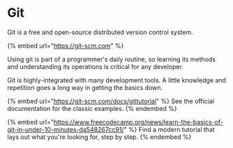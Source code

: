 # Git

Git is a free and open-source distributed version control system.

{% embed url="https://git-scm.com" %}

Using git is part of a programmer's daily routine, so learning its methods and understanding its operations is critical for any developer.

Git is highly-integrated with many development tools. A little knowledge and repetition goes a long way in getting the basics down.

{% embed url="https://git-scm.com/docs/gittutorial" %}
See the official documentation for the classic examples.
{% endembed %}

{% embed url="https://www.freecodecamp.org/news/learn-the-basics-of-git-in-under-10-minutes-da548267cc91/" %}
Find a modern tutorial that lays out what you're looking for, step by step.
{% endembed %}
